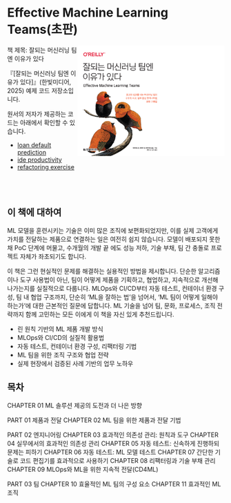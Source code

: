 # Effective Machine Learning Teams(초판)

<img src="./assets/image1.png" height="256px" align="right">

책 제목: 잘되는 머신러닝 팀엔 이유가 있다

『[잘되는 머신러닝 팀엔 이유가 있다]』(한빛미디어, 2025) 예제 코드 저장소입니다.

원서의 저자가 제공하는 코드는 아래에서 확인할 수 있습니다.  
- [loan default prediction](https://github.com/davified/loan-default-prediction)
- [ide productivity](https://github.com/davified/ide-productivity)
- [refactoring exercise](https://github.com/davified/refactoring-exercise)<br/><br/><br/><br/>
             
## 이 책에 대하여
ML 모델을 훈련시키는 기술은 이미 많은 조직에 보편화되었지만, 이를 실제 고객에게 가치를 전달하는 제품으로 연결하는 일은 여전히 쉽지 않습니다. 모델이 배포되지 못한 채 PoC 단계에 머물고, 수개월의 개발 끝
에도 성능 저하, 기술 부채, 팀 간 충돌로 프로젝트 자체가 좌초되기도 합니다.

이 책은 그런 현실적인 문제를 해결하는 실용적인 방법을 제시합니다. 단순한 알고리즘이나 도구 사용법이 아닌, 팀이 어떻게 제품을 기획하고, 협업하고, 지속적으로 개선해 나가는지를 실질적으로 다룹니다. MLOps와
CI/CD부터 자동 테스트, 컨테이너 환경 구성, 팀 내 협업 구조까지, 단순히 ‘ML을 잘하는 법’을 넘어서, ‘ML 팀이 어떻게 일해야 하는가’에 대한 근본적인 질문에 답합니다. ML 기술을 넘어 팀, 문화, 프로세스, 조직 전략까지 함께 고민하는 모든 이에게 이 책을 자신 있게 추천드립니다.

- 린 원칙 기반의 ML 제품 개발 방식
- MLOps와 CI/CD의 실질적 활용법
- 자동 테스트, 컨테이너 환경 구성, 리팩터링 기법
- ML 팀을 위한 조직 구조와 협업 전략
- 실제 현장에서 검증된 사례 기반의 업무 노하우


## 목차

CHAPTER 01 ML 솔루션 제공의 도전과 더 나은 방향

PART 01 제품과 전달
CHAPTER 02 ML 팀을 위한 제품과 전달 기법

PART 02 엔지니어링
CHAPTER 03 효과적인 의존성 관리: 원칙과 도구
CHAPTER 04 실무에서의 효과적인 의존성 관리
CHAPTER 05 자동 테스트: 신속하게 진행하되 문제는 피하기
CHAPTER 06 자동 테스트: ML 모델 테스트
CHAPTER 07 간단한 기술로 코드 편집기를 효과적으로 사용하기
CHAPTER 08 리팩터링과 기술 부채 관리
CHAPTER 09 MLOps와 ML을 위한 지속적 전달(CD4ML)

PART 03 팀
CHAPTER 10 효율적인 ML 팀의 구성 요소
CHAPTER 11 효과적인 ML 조직

